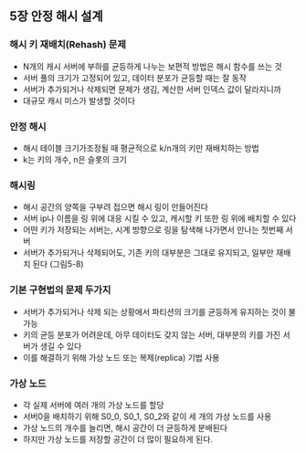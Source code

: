 ## 5장 안정 해시 설계

### 해시 키 재배치(Rehash) 문제
- N개의 캐시 서버에 부하를 균등하게 나누는 보편적 방법은 해시 함수를 쓰는 것
- 서버 풀의 크기가 고정되어 있고, 데이터 분포가 균등할 때는 잘 동작
- 서버가 추가되거나 삭제되면 문제가 생김, 계산한 서버 인덱스 값이 달라지니까
- 대규모 캐시 미스가 발생할 것이다

### 안정 해시
- 해시 테이블 크기가조정될 때 평균적으로 k/n개의 키만 재배치하는 방법
- k는 키의 개수, n은 슬롯의 크기

### 해시링
- 해시 공간의 양쪽을 구부려 접으면 해시 링이 만들어진다
- 서버 ip나 이름을 링 위에 대응 시킬 수 있고, 캐시할 키 또한 링 위에 배치할 수 있다
- 어떤 키가 저장되는 서버는, 시계 방향으로 링을 탐색해 나가면서 만나는 첫번째 서버
- 서버가 추가되거나 삭제되어도, 기존 키의 대부분은 그대로 유지되고, 일부만 재배치 된다 (그림5-8)

### 기본 구현법의 문제 두가지
- 서버가 추가되거나 삭제 되는 상황에서 파티션의 크기를 균등하게 유지하는 것이 불가능
- 키의 균등 분포가 어려운데, 아무 데이터도 갖지 않는 서버, 대부분의 키를 가진 서버가 생길 수 있다
- 이를 해결하기 위해 가상 노드 또는 복제(replica) 기법 사용

### 가상 노드
- 각 실제 서버에 여러 개의 가상 노드를 할당
- 서버0을 배치하기 위해 S0_0, S0_1, S0_2와 같이 세 개의 가상 노드를 사용
- 가상 노드의 개수를 늘리면, 해시 공간이 더 균등하게 분배된다
- 하지만 가상 노드를 저장할 공간이 더 많이 필요하게 된다.